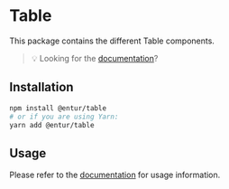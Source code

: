 # Table

This package contains the different Table components.

> 💡 Looking for the [documentation](https://design.entur.org/komponenter/layout/tabeller)?

## Installation

```sh
npm install @entur/table
# or if you are using Yarn:
yarn add @entur/table
```

## Usage

Please refer to the [documentation](https://design.entur.org/komponenter/layout/tabeller) for usage information.
